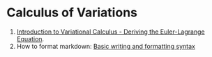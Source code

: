 # Calculus of Variations

1. [Introduction to Variational Calculus - Deriving the Euler-Lagrange Equation](https://www.youtube.com/watch?v=VCHFCXgYdvY&ab_channel=GoodVibrationswithFreeball).
2. How to format markdown: [Basic writing and formatting syntax](https://docs.github.com/en/get-started/writing-on-github/getting-started-with-writing-and-formatting-on-github/basic-writing-and-formatting-syntax)
